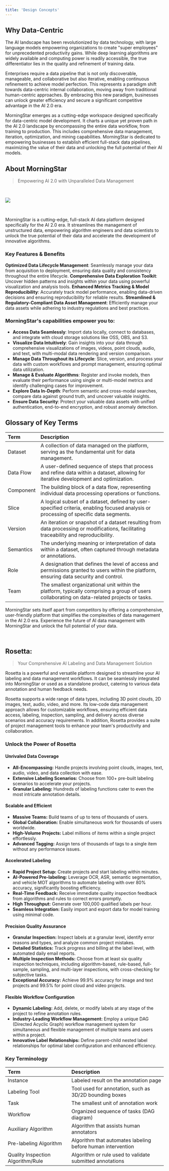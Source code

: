 ```yaml
---
title: 'Design Concepts'
---
```


## Why Data-Centric

The AI landscape has been revolutionized by data technology, with large language models empowering organizations to create "super employees" for unprecedented productivity gains. While deep learning algorithms are widely available and computing power is readily accessible, the true differentiator lies in the quality and refinement of training data.

Enterprises require a data pipeline that is not only discoverable, manageable, and collaborative but also iterative, enabling continuous refinement to achieve model perfection. This represents a paradigm shift towards data-centric internal collaboration, moving away from traditional human-centric approaches. By embracing this new paradigm, businesses can unlock greater efficiency and secure a significant competitive advantage in the AI 2.0 era.

MorningStar emerges as a cutting-edge workspace designed specifically for data-centric model development. It charts a unique yet proven path in the AI 2.0 landscape by encompassing the entire data workflow, from training to production. This includes comprehensive data management, iteration, optimization, and mining capabilities. MorningStar is dedicated to empowering businesses to establish efficient full-stack data pipelines, maximizing the value of their data and unlocking the full potential of their AI models.

## About MorningStar

> Empowering AI 2.0 with Unparalleled Data Management

<br />

![](https://files.readme.io/838d158-image.png)

<br />

MorningStar is a cutting-edge, full-stack AI data platform designed specifically for the AI 2.0 era. It streamlines the management of unstructured data, empowering algorithm engineers and data scientists to unlock the true potential of their data and accelerate the development of innovative algorithms.

### **Key Features & Benefits**

**Optimized Data Lifecycle Management**: Seamlessly manage your data from acquisition to deployment, ensuring data quality and consistency throughout the entire lifecycle.
**Comprehensive Data Exploration Toolkit**: Uncover hidden patterns and insights within your data using powerful visualization and analysis tools.
**Enhanced Metrics Tracking & Model Reproducibility**: Accurately track model performance, enabling data-driven decisions and ensuring reproducibility for reliable results.
**Streamlined & Regulatory-Compliant Data Asset Management**: Efficiently manage your data assets while adhering to industry regulations and best practices.

### **MorningStar's capabilities empower you to:**

- **Access Data Seamlessly**: Import data locally, connect to databases, and integrate with cloud storage solutions like OSS, OBS, and S3.
- **Visualize Data Intuitively**: Gain insights into your data through comprehensive visualizations of images, videos, point clouds, audio, and text, with multi-modal data rendering and version comparison.
- **Manage Data Throughout its Lifecycle**: Slice, version, and process your data with custom workflows and prompt management, ensuring optimal data utilization.
- **Manage & Evaluate Algorithms**: Register and invoke models, then evaluate their performance using single or multi-model metrics and identify challenging cases for improvement.
- **Explore Data In-Depth**: Perform semantic and cross-modal searches, compare data against ground truth, and uncover valuable insights.
- **Ensure Data Security**: Protect your valuable data assets with unified authentication, end-to-end encryption, and robust anomaly detection.

## Glossary of Key Terms

| Term      | Description                                                                                                                                  |
| :-------- | :------------------------------------------------------------------------------------------------------------------------------------------- |
| Dataset   | A collection of data managed on the platform, serving as the fundamental unit for data management.                                           |
| Data Flow | A user-defined sequence of steps that process and refine data within a dataset, allowing for iterative development and optimization.         |
| Component | The building block of a data flow, representing individual data processing operations or functions.                                          |
| Slice     | A logical subset of a dataset, defined by user-specified criteria, enabling focused analysis or processing of specific data segments.        |
| Version   | An iteration or snapshot of a dataset resulting from data processing or modifications, facilitating traceability and reproducibility.        |
| Semantics | The underlying meaning or interpretation of data within a dataset, often captured through metadata or annotations.                           |
| Role      | A designation that defines the level of access and permissions granted to users within the platform, ensuring data security and control.     |
| Team      | The smallest organizational unit within the platform, typically comprising a group of users collaborating on data-related projects or tasks. |

MorningStar sets itself apart from competitors by offering a comprehensive, user-friendly platform that simplifies the complexities of data management in the AI 2.0 era. Experience the future of AI data management with MorningStar and unlock the full potential of your data.

<br />

## Rosetta:

> Your Comprehensive AI Labeling and Data Management Solution

Rosetta is a powerful and versatile platform designed to streamline your AI labeling and data management workflows. It can be seamlessly integrated into MorningStar or used as a standalone product, catering to various data annotation and human feedback needs.

Rosetta supports a wide range of data types, including 3D point clouds, 2D images, text, audio, video, and more. Its low-code data management approach allows for customizable workflows, ensuring efficient data access, labeling, inspection, sampling, and delivery across diverse scenarios and accuracy requirements. In addition, Rosetta provides a suite of project management tools to enhance your team's productivity and collaboration.

### Unlock the Power of Rosetta

#### Unrivaled Data Coverage

- **All-Encompassing:** Handle projects involving point clouds, images, text, audio, video, and data collection with ease.
- **Extensive Labeling Scenarios:** Choose from 100+ pre-built labeling scenarios to accelerate your projects.
- **Granular Labeling:** Hundreds of labeling functions cater to even the most intricate annotation details.

#### Scalable and Efficient

- **Massive Teams:** Build teams of up to tens of thousands of users.
- **Global Collaboration:** Enable simultaneous work for thousands of users worldwide.
- **High-Volume Projects:** Label millions of items within a single project effortlessly.
- **Advanced Tagging:** Assign tens of thousands of tags to a single item without any performance issues.

#### Accelerated Labeling

- **Rapid Project Setup:** Create projects and start labeling within minutes.
- **AI-Powered Pre-labeling:** Leverage OCR, ASR, semantic segmentation, and vehicle MOT algorithms to automate labeling with over 80% accuracy, significantly boosting efficiency.
- **Real-Time Feedback:** Receive immediate quality inspection feedback from algorithms and rules to correct errors promptly.
- **High Throughput:** Generate over 100,000 qualified labels per hour.
- **Seamless Integration:** Easily import and export data for model training using minimal code.

#### Precision Quality Assurance

- **Granular Inspection:** Inspect labels at a granular level, identify error reasons and types, and analyze common project mistakes.
- **Detailed Statistics:** Track progress and billing at the label level, with automated daily email reports.
- **Multiple Inspection Methods:** Choose from at least six quality inspection techniques, including algorithm-based, rule-based, full-sample, sampling, and multi-layer inspections, with cross-checking for subjective tasks.
- **Exceptional Accuracy:** Achieve 99.9% accuracy for image and text projects and 99.5% for point cloud and video projects.

#### Flexible Workflow Configuration

- **Dynamic Labeling:** Add, delete, or modify labels at any stage of the project to refine annotation rules.
- **Industry-Leading Workflow Management:** Employ a unique DAG (Directed Acyclic Graph) workflow management system for simultaneous and flexible management of multiple teams and users within a project.
- **Innovative Label Relationships:** Define parent-child nested label relationships for optimal label configuration and enhanced efficiency.

### Key Terminology

| Term                              | Description                                                 |
| :-------------------------------- | :---------------------------------------------------------- |
| Instance                          | Labeled result on the annotation page                       |
| Labeling Tool                     | Tool used for annotation, such as 3D/2D bounding boxes      |
| Task                              | The smallest unit of annotation work                        |
| Workflow                          | Organized sequence of tasks (DAG diagram)                   |
| Auxiliary Algorithm               | Algorithm that assists human annotators                     |
| Pre-labeling Algorithm            | Algorithm that automates labeling before human intervention |
| Quality Inspection Algorithm/Rule | Algorithm or rule used to validate submitted annotations    |
